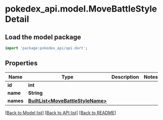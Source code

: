 # pokedex_api.model.MoveBattleStyleDetail

## Load the model package
```dart
import 'package:pokedex_api/api.dart';
```

## Properties
Name | Type | Description | Notes
------------ | ------------- | ------------- | -------------
**id** | **int** |  | 
**name** | **String** |  | 
**names** | [**BuiltList&lt;MoveBattleStyleName&gt;**](MoveBattleStyleName.md) |  | 

[[Back to Model list]](../README.md#documentation-for-models) [[Back to API list]](../README.md#documentation-for-api-endpoints) [[Back to README]](../README.md)


